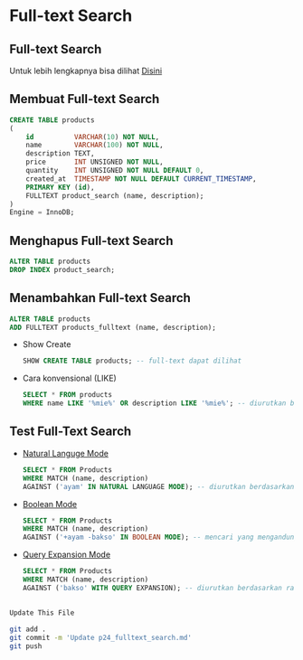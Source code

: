 # Full-text Search

## Full-text Search
Untuk lebih lengkapnya bisa dilihat [Disini](https://dev.mysql.com/doc/refman/8.0/en/fulltext-search.html)

## Membuat Full-text Search
```sql
CREATE TABLE products
(
    id          VARCHAR(10) NOT NULL,
    name        VARCHAR(100) NOT NULL,
    description TEXT,
    price       INT UNSIGNED NOT NULL,
    quantity    INT UNSIGNED NOT NULL DEFAULT 0,
    created_at  TIMESTAMP NOT NULL DEFAULT CURRENT_TIMESTAMP,
    PRIMARY KEY (id),
    FULLTEXT product_search (name, description);
)
Engine = InnoDB;
```

## Menghapus Full-text Search
```sql
ALTER TABLE products
DROP INDEX product_search;
```

## Menambahkan Full-text Search
```sql
ALTER TABLE products
ADD FULLTEXT products_fulltext (name, description);
```

* Show Create
    ```sql
    SHOW CREATE TABLE products; -- full-text dapat dilihat
    ```

* Cara konvensional (LIKE)
    ```sql
    SELECT * FROM products
    WHERE name LIKE '%mie%' OR description LIKE '%mie%'; -- diurutkan berdasarkan id 
    ```

## Test Full-Text Search
* [Natural Languge Mode](https://dev.mysql.com/doc/refman/8.0/en/fulltext-natural-language.html)
    ```sql
    SELECT * FROM Products
    WHERE MATCH (name, description)
    AGAINST ('ayam' IN NATURAL LANGUAGE MODE); -- diurutkan berdasarkan ranking penemuan kata 'ayam'
    ```

* [Boolean Mode](https://dev.mysql.com/doc/refman/8.0/en/fulltext-boolean.html)
    ```sql
    SELECT * FROM Products
    WHERE MATCH (name, description)
    AGAINST ('+ayam -bakso' IN BOOLEAN MODE); -- mencari yang mengandung 'ayam' tanpa mengandung 'bakso'
    ```

* [Query Expansion Mode](https://dev.mysql.com/doc/refman/8.0/en/fulltext-query-expansion.html)
    ```sql
    SELECT * FROM Products
    WHERE MATCH (name, description)
    AGAINST ('bakso' WITH QUERY EXPANSION); -- diurutkan berdasarkan ranking penemuan kata 'bakso' kemudian dilanjutkan dengan yang berhubungan dengan pencarian sebelumnya
    ```

##
```bash
Update This File
```
```bash
git add .
git commit -m 'Update p24_fulltext_search.md'
git push

```